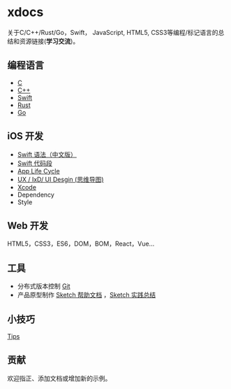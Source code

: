 # xdocs

关于C/C++/Rust/Go，Swift， JavaScript,  HTML5, CSS3等编程/标记语言的总结和资源链接(**学习交流**)。

## 编程语言

- [C](c/c.md)
- [C++](cpp/cpp.md)
- [Swift](swift/swift_zh.md)
- [Rust](rust/rust.md)
- [Go](golang/golang.md)

## iOS 开发

- [Swift 语法（中文版）](swift/swift_zh.md)
- [Swift 代码段](swift/code.md)
- [App Life Cycle](swift/appLifeCycle.md)
- [UX / IxD/ UI Desgin (思维导图)](images/APPDesign.png)
- [Xcode](swift/xcode.md)
- Dependency
- Style

## Web 开发

HTML5，CSS3，ES6，DOM，BOM，React，Vue...

## 工具

- 分布式版本控制 [Git](tool/git.md)
- 产品原型制作 [Sketch 帮助文档](https://www.sketch.com/docs/) ，[Sketch 实践总结](tool/sketch.md)

## 小技巧

[Tips](tips/tips.md)

## 贡献

欢迎指正、添加文档或增加新的示例。